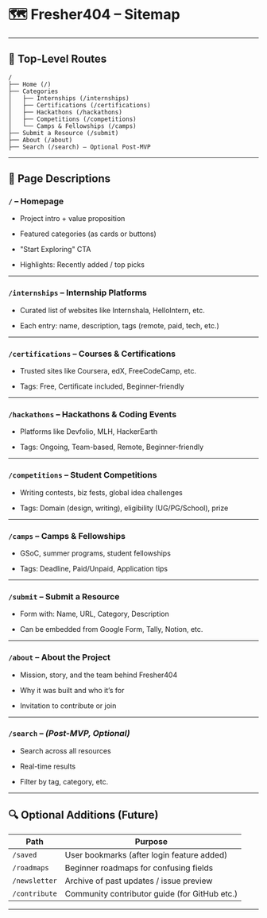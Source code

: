 # 🗺️ **Fresher404 – Sitemap**

---

## 🔹 Top-Level Routes

```
/
├── Home (/)
├── Categories
│   ├── Internships (/internships)
│   ├── Certifications (/certifications)
│   ├── Hackathons (/hackathons)
│   ├── Competitions (/competitions)
│   └── Camps & Fellowships (/camps)
├── Submit a Resource (/submit)
├── About (/about)
├── Search (/search) — Optional Post-MVP
```

---

## 📄 **Page Descriptions**

### `/` – **Homepage**

- Project intro + value proposition
    
- Featured categories (as cards or buttons)
    
- "Start Exploring" CTA
    
- Highlights: Recently added / top picks
    

---

### `/internships` – **Internship Platforms**

- Curated list of websites like Internshala, HelloIntern, etc.
    
- Each entry: name, description, tags (remote, paid, tech, etc.)
    

---

### `/certifications` – **Courses & Certifications**

- Trusted sites like Coursera, edX, FreeCodeCamp, etc.
    
- Tags: Free, Certificate included, Beginner-friendly
    

---

### `/hackathons` – **Hackathons & Coding Events**

- Platforms like Devfolio, MLH, HackerEarth
    
- Tags: Ongoing, Team-based, Remote, Beginner-friendly
    

---

### `/competitions` – **Student Competitions**

- Writing contests, biz fests, global idea challenges
    
- Tags: Domain (design, writing), eligibility (UG/PG/School), prize
    

---

### `/camps` – **Camps & Fellowships**

- GSoC, summer programs, student fellowships
    
- Tags: Deadline, Paid/Unpaid, Application tips
    

---

### `/submit` – **Submit a Resource**

- Form with: Name, URL, Category, Description
    
- Can be embedded from Google Form, Tally, Notion, etc.
    

---

### `/about` – **About the Project**

- Mission, story, and the team behind Fresher404
    
- Why it was built and who it’s for
    
- Invitation to contribute or join
    

---

### `/search` – _(Post-MVP, Optional)_

- Search across all resources
    
- Real-time results
    
- Filter by tag, category, etc.
    

---

## 🔍 Optional Additions (Future)

|Path|Purpose|
|---|---|
|`/saved`|User bookmarks (after login feature added)|
|`/roadmaps`|Beginner roadmaps for confusing fields|
|`/newsletter`|Archive of past updates / issue preview|
|`/contribute`|Community contributor guide (for GitHub etc.)|

--- 
